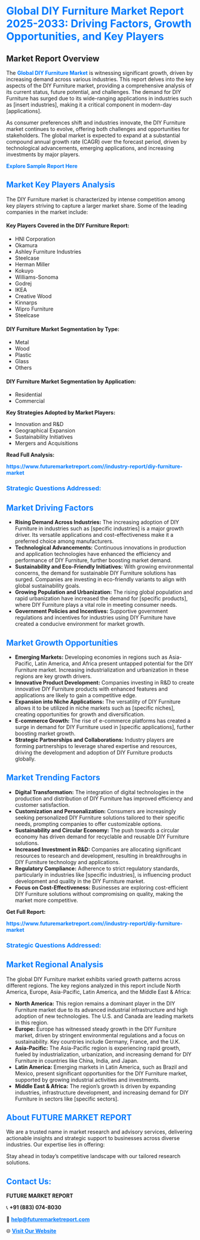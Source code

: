 <h1 style="color: #007BFF;">Global DIY Furniture Market Report 2025-2033: Driving Factors, Growth Opportunities, and Key Players</h1>

<section id="overview">
<h2>Market Report Overview</h2>
<p>The <a href="https://www.futuremarketreport.com//industry-report/diy-furniture-market" style="color: #007BFF; text-decoration: none;"><strong>Global DIY Furniture Market</strong></a> is witnessing significant growth, driven by increasing demand across various industries. This report delves into the key aspects of the DIY Furniture market, providing a comprehensive analysis of its current status, future potential, and challenges. The demand for DIY Furniture has surged due to its wide-ranging applications in industries such as [insert industries], making it a critical component in modern-day [applications].</p>
<p>As consumer preferences shift and industries innovate, the DIY Furniture market continues to evolve, offering both challenges and opportunities for stakeholders. The global market is expected to expand at a substantial compound annual growth rate (CAGR) over the forecast period, driven by technological advancements, emerging applications, and increasing investments by major players.</p>
</section>

<section id="overview">
<p><a href="https://www.futuremarketreport.com//request-sample/reportId=56272" style="color: #007BFF; text-decoration: none;"><strong>Explore Sample Report Here</strong></a></p>
</section>

<section id="key-players">
<h2 style="color: #007BFF;">Market Key Players Analysis</h2>
<p>The DIY Furniture market is characterized by intense competition among key players striving to capture a larger market share. Some of the leading companies in the market include:</p>
<h4>Key Players Covered in the DIY Furniture Report:</h4>
<ul><li>HNI Corporation</li><li>Okamura</li><li>Ashley Furniture Industries</li><li>Steelcase</li><li>Herman Miller</li><li>Kokuyo</li><li>Williams-Sonoma</li><li>Godrej</li><li>IKEA</li><li>Creative Wood</li><li>Kinnarps</li><li>Wipro Furniture</li><li>Steelcase</li></ul>
<h4>DIY Furniture Market Segmentation by Type:</h4>
<ul><li>Metal</li><li>Wood</li><li>Plastic</li><li>Glass</li><li>Others</li></ul>

<h4>DIY Furniture Market Segmentation by Application:</h4>
<ul><li>Residential</li><li>Commercial</li></ul>
<p><strong>Key Strategies Adopted by Market Players:</strong></p>
<ul>
<li>Innovation and R&D</li>
<li>Geographical Expansion</li>
<li>Sustainability Initiatives</li>
<li>Mergers and Acquisitions</li>
</ul>
</section>

<section>
<p><strong>Read Full Analysis: </strong></p><a href="https://www.futuremarketreport.com//industry-report/diy-furniture-market" style="color: #007BFF; text-decoration: none;"><strong>https://www.futuremarketreport.com//industry-report/diy-furniture-market</strong></a>
<h3 style="color: #007BFF;">Strategic Questions Addressed:</h3>
</section>

<section id="driving-factors">
<h2 style="color: #007BFF;">Market Driving Factors</h2>
<ul>
<li><strong>Rising Demand Across Industries:</strong> The increasing adoption of DIY Furniture in industries such as [specific industries] is a major growth driver. Its versatile applications and cost-effectiveness make it a preferred choice among manufacturers.</li>
<li><strong>Technological Advancements:</strong> Continuous innovations in production and application technologies have enhanced the efficiency and performance of DIY Furniture, further boosting market demand.</li>
<li><strong>Sustainability and Eco-Friendly Initiatives:</strong> With growing environmental concerns, the demand for sustainable DIY Furniture solutions has surged. Companies are investing in eco-friendly variants to align with global sustainability goals.</li>
<li><strong>Growing Population and Urbanization:</strong> The rising global population and rapid urbanization have increased the demand for [specific products], where DIY Furniture plays a vital role in meeting consumer needs.</li>
<li><strong>Government Policies and Incentives:</strong> Supportive government regulations and incentives for industries using DIY Furniture have created a conducive environment for market growth.</li>
</ul>
</section>

<section id="growth-opportunities">
<h2 style="color: #007BFF;">Market Growth Opportunities</h2>
<ul>
<li><strong>Emerging Markets:</strong> Developing economies in regions such as Asia-Pacific, Latin America, and Africa present untapped potential for the DIY Furniture market. Increasing industrialization and urbanization in these regions are key growth drivers.</li>
<li><strong>Innovative Product Development:</strong> Companies investing in R&D to create innovative DIY Furniture products with enhanced features and applications are likely to gain a competitive edge.</li>
<li><strong>Expansion into Niche Applications:</strong> The versatility of DIY Furniture allows it to be utilized in niche markets such as [specific niches], creating opportunities for growth and diversification.</li>
<li><strong>E-commerce Growth:</strong> The rise of e-commerce platforms has created a surge in demand for DIY Furniture used in [specific applications], further boosting market growth.</li>
<li><strong>Strategic Partnerships and Collaborations:</strong> Industry players are forming partnerships to leverage shared expertise and resources, driving the development and adoption of DIY Furniture products globally.</li>
</ul>
</section>

<section id="trending-factors">
<h2 style="color: #007BFF;">Market Trending Factors</h2>
<ul>
<li><strong>Digital Transformation:</strong> The integration of digital technologies in the production and distribution of DIY Furniture has improved efficiency and customer satisfaction.</li>
<li><strong>Customization and Personalization:</strong> Consumers are increasingly seeking personalized DIY Furniture solutions tailored to their specific needs, prompting companies to offer customizable options.</li>
<li><strong>Sustainability and Circular Economy:</strong> The push towards a circular economy has driven demand for recyclable and reusable DIY Furniture solutions.</li>
<li><strong>Increased Investment in R&D:</strong> Companies are allocating significant resources to research and development, resulting in breakthroughs in DIY Furniture technology and applications.</li>
<li><strong>Regulatory Compliance:</strong> Adherence to strict regulatory standards, particularly in industries like [specific industries], is influencing product development and quality in the DIY Furniture market.</li>
<li><strong>Focus on Cost-Effectiveness:</strong> Businesses are exploring cost-efficient DIY Furniture solutions without compromising on quality, making the market more competitive.</li>
</ul>
</section>

<section>
<p><strong>Get Full Report: </strong></p><a href="https://www.futuremarketreport.com//industry-report/diy-furniture-market" style="color: #007BFF; text-decoration: none;"><strong>https://www.futuremarketreport.com//industry-report/diy-furniture-market</strong></a>
<h3 style="color: #007BFF;">Strategic Questions Addressed:</h3>
</section>


<section id="regional-analysis">
<h2 style="color: #007BFF;">Market Regional Analysis</h2>
<p>The global DIY Furniture market exhibits varied growth patterns across different regions. The key regions analyzed in this report include North America, Europe, Asia-Pacific, Latin America, and the Middle East & Africa:</p>
<ul>
<li><strong>North America:</strong> This region remains a dominant player in the DIY Furniture market due to its advanced industrial infrastructure and high adoption of new technologies. The U.S. and Canada are leading markets in this region.</li>
<li><strong>Europe:</strong> Europe has witnessed steady growth in the DIY Furniture market, driven by stringent environmental regulations and a focus on sustainability. Key countries include Germany, France, and the U.K.</li>
<li><strong>Asia-Pacific:</strong> The Asia-Pacific region is experiencing rapid growth, fueled by industrialization, urbanization, and increasing demand for DIY Furniture in countries like China, India, and Japan.</li>
<li><strong>Latin America:</strong> Emerging markets in Latin America, such as Brazil and Mexico, present significant opportunities for the DIY Furniture market, supported by growing industrial activities and investments.</li>
<li><strong>Middle East & Africa:</strong> The region’s growth is driven by expanding industries, infrastructure development, and increasing demand for DIY Furniture in sectors like [specific sectors].</li>
</ul>
</section>

<footer>
<h2 style="color: #007BFF;">About FUTURE MARKET REPORT</h2>
<p>We are a trusted name in market research and advisory services, delivering actionable insights and strategic support to businesses across diverse industries. Our expertise lies in offering:</p>

<p>Stay ahead in today’s competitive landscape with our tailored research solutions.</p>

<h2 style="color: #007BFF;">Contact Us:</h2>
<p><strong>FUTURE MARKET REPORT</strong></p>
<p>📞 <strong>+91 (883) 074-8030</strong></p>
<p>📧 <strong><a href="mailto:help@futuremarketreport.com" style="color: #007BFF;">help@futuremarketreport.com</a></strong></p>
<p>🌐 <strong><a href="https://www.futuremarketreport.com/" style="color: #007BFF;">Visit Our Website</a></strong></p>
</footer>